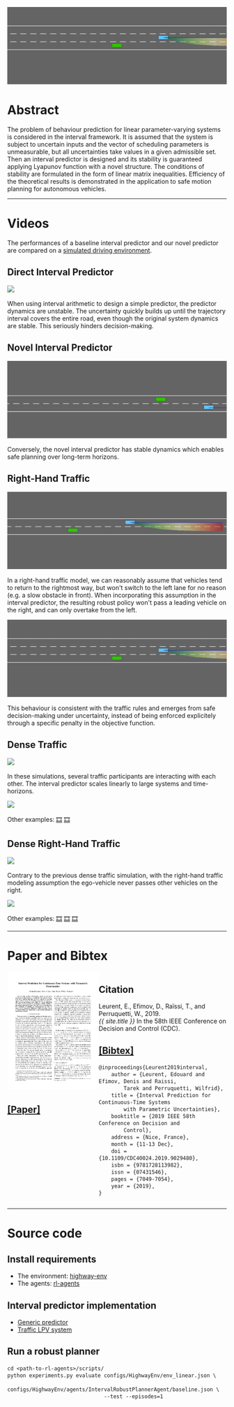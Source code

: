 ![](assets/overtake.gif)

# Abstract

The problem of behaviour prediction for linear parameter-varying systems is considered in the interval framework. It is assumed that the system is subject to uncertain inputs and the vector of scheduling parameters is unmeasurable, but all uncertainties take values in a given admissible set. Then an interval predictor is designed and its stability is guaranteed applying Lyapunov function with a novel structure. The conditions of stability are formulated in the form of linear matrix inequalities. Efficiency of the theoretical results is demonstrated in the application to safe motion planning for autonomous vehicles.

----------------------------
# Videos

The performances of a baseline interval predictor and our novel predictor are compared on a [simulated driving environment](https://github.com/eleurent/highway-env).

## Direct Interval Predictor

![](assets/interval_direct.gif)

When using interval arithmetic to design a simple predictor, the predictor dynamics are unstable. The uncertainty quickly builds up until the trajectory interval covers the entire road, even though the original system dynamics are stable. This seriously hinders decision-making.

## Novel Interval Predictor

![](assets/interval_novel.gif)

Conversely, the novel interval predictor has stable dynamics which enables safe planning over long-term horizons.

## Right-Hand Traffic

![](assets/stuck.gif)

In a right-hand traffic model, we can reasonably assume that vehicles tend to return to the rightmost way, but won't switch to the left lane for no reason (e.g. a slow obstacle in front). When incorporating this assumption in the interval predictor, the resulting robust policy won't pass a leading vehicle on the right, and can only overtake from the left.

![](assets/overtake.gif)

This behaviour is consistent with the traffic rules and emerges from safe decision-making under uncertainty, instead of being enforced explicitely through a specific penalty in the objective function.

## Dense Traffic

![](assets/traf1.gif)

In these simulations, several traffic participants are interacting with each other. The interval predictor scales linearly to large systems and time-horizons.

![](assets/traf2.gif)

Other examples: [🎞️](assets/traf3.gif) [🎞️](assets/traf4.gif)

## Dense Right-Hand Traffic

![](assets/rht1.gif)

Contrary to the previous dense traffic simulation, with the right-hand traffic modeling assumption the ego-vehicle never passes other vehicles on the right.

![](assets/rht2.gif)

Other examples: [🎞️](assets/rht3.gif) [🎞️](assets/rht4.gif) [🎞️](assets/rht5.gif)

----------------------------
# Paper and Bibtex

<div style="display: flex;">
<div style="flex: 0 0 15em;">
	<a href="{{ site.paper_url }}">
		<img class="layered-paper-big" src="./assets/images/thumbnail.png">
		<br>
		<h2>[Paper]</h2>
	</a>
</div>
<div style="flex: auto" markdown="1">

## Citation

Leurent, E., Efimov, D., Raïssi, T., and Perruquetti, W., 2019.<br>
*{{ site.title }}* In the 58th IEEE Conference on Decision and Control (CDC).

## [[Bibtex]]()

```
@inproceedings{Leurent2019interval,
	author = {Leurent, Edouard and Efimov, Denis and Raissi,
		Tarek and Perruquetti, Wilfrid},
	title = {Interval Prediction for Continuous-Time Systems
		with Parametric Uncertainties},
	booktitle = {2019 IEEE 58th Conference on Decision and
		Control},
	address = {Nice, France},
	month = {11-13 Dec},
	doi = {10.1109/CDC40024.2019.9029480},
	isbn = {9781728113982},
	issn = {07431546},
	pages = {7049-7054},
	year = {2019},
}
```
</div>
</div>

----------------------------
# Source code

## Install requirements

* The environment: [highway-env](https://github.com/eleurent/highway-env)
* The agents: [rl-agents](https://github.com/eleurent/rl-agents)

## Interval predictor implementation

* [Generic predictor](https://github.com/eleurent/highway-env/blob/master/highway_env/interval.py#L171)
* [Traffic LPV system](https://github.com/eleurent/highway-env/blob/master/highway_env/vehicle/uncertainty.py#L199)

## Run a robust planner

```shell
cd <path-to-rl-agents>/scripts/
python experiments.py evaluate configs/HighwayEnv/env_linear.json \
                               configs/HighwayEnv/agents/IntervalRobustPlannerAgent/baseline.json \
                               --test --episodes=1
```
